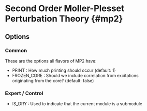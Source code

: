 Second Order Moller-Plesset Perturbation Theory                           {#mp2}
============

## Options

### Common

These are the options all flavors of MP2 have:

- PRINT : How much printing should occur (default: 1)
- FROZEN_CORE : Should we include correlation from excitations originating from
                the core? (default: false)

### Expert / Control

- IS_DRY : Used to indicate that the current module is a submodule